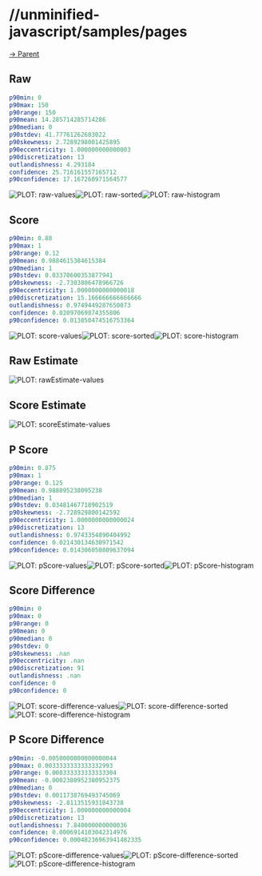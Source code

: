 
# //unminified-javascript/samples/pages

[→ Parent](../..)


## Raw


```yaml
p90min: 0
p90max: 150
p90range: 150
p90mean: 14.285714285714286
p90median: 0
p90stdev: 41.77761262683022
p90skewness: 2.7289298001425895
p90eccentricity: 1.000000000000003
p90discretization: 13
outlandishness: 4.293184
confidence: 25.716161557165712
p90confidence: 17.167260971564577

```

![PLOT: raw-values](./raw/values.svg)![PLOT: raw-sorted](./raw/sorted.svg)![PLOT: raw-histogram](./raw/histogram.svg)
## Score


```yaml
p90min: 0.88
p90max: 1
p90range: 0.12
p90mean: 0.9884615384615384
p90median: 1
p90stdev: 0.03370600353877941
p90skewness: -2.7303806478966726
p90eccentricity: 1.0000000000000018
p90discretization: 15.166666666666666
outlandishness: 0.9749449287650073
confidence: 0.02097069874355806
p90confidence: 0.013850474516753364

```

![PLOT: score-values](./score/values.svg)![PLOT: score-sorted](./score/sorted.svg)![PLOT: score-histogram](./score/histogram.svg)
## Raw Estimate

![PLOT: rawEstimate-values](./rawEstimate/values.svg)
## Score Estimate

![PLOT: scoreEstimate-values](./scoreEstimate/values.svg)
## P Score


```yaml
p90min: 0.875
p90max: 1
p90range: 0.125
p90mean: 0.988095238095238
p90median: 1
p90stdev: 0.03481467718902519
p90skewness: -2.728929800142592
p90eccentricity: 1.0000000000000024
p90discretization: 13
outlandishness: 0.9743354890404992
confidence: 0.021430134630971542
p90confidence: 0.014306050809637094

```

![PLOT: pScore-values](./pScore/values.svg)![PLOT: pScore-sorted](./pScore/sorted.svg)![PLOT: pScore-histogram](./pScore/histogram.svg)
## Score Difference


```yaml
p90min: 0
p90max: 0
p90range: 0
p90mean: 0
p90median: 0
p90stdev: 0
p90skewness: .nan
p90eccentricity: .nan
p90discretization: 91
outlandishness: .nan
confidence: 0
p90confidence: 0

```

![PLOT: score-difference-values](./score-difference/values.svg)![PLOT: score-difference-sorted](./score-difference/sorted.svg)![PLOT: score-difference-histogram](./score-difference/histogram.svg)
## P Score Difference


```yaml
p90min: -0.0050000000000000044
p90max: 0.0033333333333332993
p90range: 0.008333333333333304
p90mean: -0.0002380952380952375
p90median: 0
p90stdev: 0.0011738769493745069
p90skewness: -2.8113515931843738
p90eccentricity: 1.000000000000004
p90discretization: 13
outlandishness: 7.840000000000036
confidence: 0.0006914103042314976
p90confidence: 0.00048236963941482335

```

![PLOT: pScore-difference-values](./pScore-difference/values.svg)![PLOT: pScore-difference-sorted](./pScore-difference/sorted.svg)![PLOT: pScore-difference-histogram](./pScore-difference/histogram.svg)